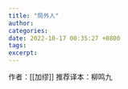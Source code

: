 ```yaml
---
title: "局外人"
author: 
categories: 
date: 2022-10-17 00:35:27 +0800
tags: 
excerpt: 
---
```


作者：[[加缪]]
推荐译本：柳鸣九









